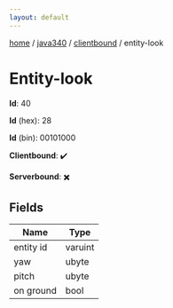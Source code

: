 ```yaml
---
layout: default
---
```


[home](/)  /  [java340](/protocol/java340)  /  [clientbound](/protocol/java340/clientbound)  /  entity-look

# Entity-look

**Id**: 40

**Id** (hex): 28

**Id** (bin): 00101000

**Clientbound**: ✔️

**Serverbound**: ✖️

## Fields

Name | Type
---|---
entity id | varuint
yaw | ubyte
pitch | ubyte
on ground | bool

